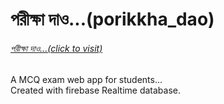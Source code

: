 # পরীক্ষা দাও...(porikkha_dao)
<h6><a target="blank" href="https://porikkha.netlify.app">পরীক্ষা দাও...(click to visit)</a></h6>
A MCQ exam web app for students...<br>
Created with firebase Realtime database.
